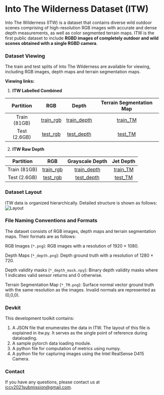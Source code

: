 # Into The Wilderness Dataset (ITW)


Into The Wilderness (ITW) is a dataset that contains diverse wild outdoor scenes comprising of high-resolution RGB images with accurate and dense depth measurements, as well as color segmented terrain maps. ITW is the first public dataset to include **RGBD images of completely outdoor and wild scenes obtained with a single RGBD camera**.

### Dataset Viewing

The train and test splits of Into The Wilderness are available for viewing, including RGB images, depth maps and terrain segmentation maps.

**Viewing links:**

1. **ITW Labelled Combined**

|     Partition      |                      RGB                      | Depth                                               |             Terrain Segmentation Map             |
| :----------------: | :-------------------------------------------: | :-------------------------------------------------: | :----------------------------------------------: |
|    Train (81GB)    | [train_rgb](http://diode-dataset.s3.amazonaws.com/train.tar.gz) | [train_depth](https://pan.baidu.com/s/1Ga9v6jVzyxfu1TUWJzo7mA) | [train_TM](https://pan.baidu.com/s/1Ga9v6jVzyxfu1TUWJzo7mA) |
|     Test (2.6GB)   | [test_rgb](http://diode-dataset.s3.amazonaws.com/val.tar.gz)     | [test_depth](https://pan.baidu.com/s/18IoX7f9W3F7acP0hjl7NSA) | [test_TM](https://pan.baidu.com/s/1Ga9v6jVzyxfu1TUWJzo7mA) |

2. **ITW Raw Depth**


|     Partition      |                      RGB                      |                  Grayscale Depth                    |                    Jet Depth                     |
| :----------------: | :-------------------------------------------: | :-------------------------------------------------: | :----------------------------------------------: |
|    Train (81GB)    | [train_rgb](http://diode-dataset.s3.amazonaws.com/train.tar.gz) | [train_depth](https://pan.baidu.com/s/1Ga9v6jVzyxfu1TUWJzo7mA) | [train_TM](https://pan.baidu.com/s/1Ga9v6jVzyxfu1TUWJzo7mA) |
|     Test (2.6GB)   | [test_rgb](http://diode-dataset.s3.amazonaws.com/val.tar.gz)     | [test_depth](https://pan.baidu.com/s/18IoX7f9W3F7acP0hjl7NSA) | [test_TM](https://pan.baidu.com/s/1Ga9v6jVzyxfu1TUWJzo7mA) |


### Dataset Layout
ITW data is organized hierarchically. Detailed structure is shown as follows:
![Layout](dataset_layout.png)

### File Naming Conventions and Formats
The dataset consists of RGB images, depth maps and terrain segmentation maps. Their formats are as follows:

  RGB Images (`*.png`): RGB images with a resolution of 1920 × 1080.

  Depth Maps (`*_depth.png`): Depth ground truth with a resolution of 1280 × 720.

  Depth validity masks (`*_depth_mask.npy`): Binary depth validity masks where 1 indicates valid sensor returns and 0 otherwise.
  
  Terrain Segmentation Map (`*_TM.png`): Surface normal vector ground truth with the same resolution as the images. Invalid normals are represented as (0,0,0).

### Devkit
This development toolkit contains:
1. A JSON file that enumerates the data in ITW. The layout of this file is explained in itw.py. It serves as the single point of reference during dataloading.
2. A sample pytorch data loading module.
3. A python file for computation of metrics using numpy.
4. A python file for capturing images using the Intel RealSense D415 Camera.

### Contact
If you have any questions, please contact us at [iccv2021submission@gmail.com](iccv2021submission@gmail.com).
